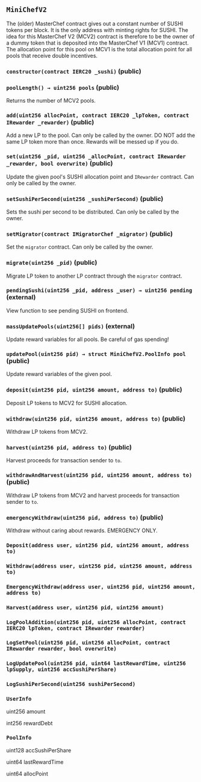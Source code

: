 ## `MiniChefV2`

The (older) MasterChef contract gives out a constant number of SUSHI tokens per
block. It is the only address with minting rights for SUSHI. The idea for this
MasterChef V2 (MCV2) contract is therefore to be the owner of a dummy token that
is deposited into the MasterChef V1 (MCV1) contract. The allocation point for
this pool on MCV1 is the total allocation point for all pools that receive
double incentives.

### `constructor(contract IERC20 _sushi)` (public)

### `poolLength() → uint256 pools` (public)

Returns the number of MCV2 pools.

### `add(uint256 allocPoint, contract IERC20 _lpToken, contract IRewarder _rewarder)` (public)

Add a new LP to the pool. Can only be called by the owner. DO NOT add the same
LP token more than once. Rewards will be messed up if you do.

### `set(uint256 _pid, uint256 _allocPoint, contract IRewarder _rewarder, bool overwrite)` (public)

Update the given pool's SUSHI allocation point and `IRewarder` contract. Can
only be called by the owner.

### `setSushiPerSecond(uint256 _sushiPerSecond)` (public)

Sets the sushi per second to be distributed. Can only be called by the owner.

### `setMigrator(contract IMigratorChef _migrator)` (public)

Set the `migrator` contract. Can only be called by the owner.

### `migrate(uint256 _pid)` (public)

Migrate LP token to another LP contract through the `migrator` contract.

### `pendingSushi(uint256 _pid, address _user) → uint256 pending` (external)

View function to see pending SUSHI on frontend.

### `massUpdatePools(uint256[] pids)` (external)

Update reward variables for all pools. Be careful of gas spending!

### `updatePool(uint256 pid) → struct MiniChefV2.PoolInfo pool` (public)

Update reward variables of the given pool.

### `deposit(uint256 pid, uint256 amount, address to)` (public)

Deposit LP tokens to MCV2 for SUSHI allocation.

### `withdraw(uint256 pid, uint256 amount, address to)` (public)

Withdraw LP tokens from MCV2.

### `harvest(uint256 pid, address to)` (public)

Harvest proceeds for transaction sender to `to`.

### `withdrawAndHarvest(uint256 pid, uint256 amount, address to)` (public)

Withdraw LP tokens from MCV2 and harvest proceeds for transaction sender to
`to`.

### `emergencyWithdraw(uint256 pid, address to)` (public)

Withdraw without caring about rewards. EMERGENCY ONLY.

### `Deposit(address user, uint256 pid, uint256 amount, address to)`

### `Withdraw(address user, uint256 pid, uint256 amount, address to)`

### `EmergencyWithdraw(address user, uint256 pid, uint256 amount, address to)`

### `Harvest(address user, uint256 pid, uint256 amount)`

### `LogPoolAddition(uint256 pid, uint256 allocPoint, contract IERC20 lpToken, contract IRewarder rewarder)`

### `LogSetPool(uint256 pid, uint256 allocPoint, contract IRewarder rewarder, bool overwrite)`

### `LogUpdatePool(uint256 pid, uint64 lastRewardTime, uint256 lpSupply, uint256 accSushiPerShare)`

### `LogSushiPerSecond(uint256 sushiPerSecond)`

### `UserInfo`

uint256 amount

int256 rewardDebt

### `PoolInfo`

uint128 accSushiPerShare

uint64 lastRewardTime

uint64 allocPoint
